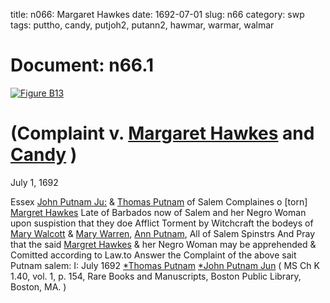 title: n066: Margaret Hawkes
date: 1692-07-01
slug: n66
category: swp
tags: puttho, candy, putjoh2, putann2, hawmar, warmar, walmar




<div markdown class="doc" id="n66.1">

# Document: n66.1



<span markdown class="figure">[![Figure B13](archives/BPL/gifs/B13.gif)](archives/BPL/LARGE/B13.jpg)</span>


# (Complaint v. [Margaret Hawkes](/tag/hawmar.html) and [Candy](/tag/candy.html) )

July 1, 1692 

Essex [John Putnam Ju:](/tag/putjoh2.html) & [Thomas Putnam](/tag/puttho.html) of Salem Complaines o [torn] [Margret Hawkes](/tag/hawmar.html) Late of Barbados now of Salem and her Negro Woman upon suspistion that they doe Afflict Torment by Witchcraft the bodeys of [Mary Walcott](/tag/walmar.html) & [Mary Warren](/tag/warmar.html), [Ann Putnam](/tag/putann2.html), All of Salem Spinstrs And Pray that the said [Margret Hawkes](/tag/hawmar.html) & her Negro Woman may be apprehended & Comitted according to Law.to Answer the Complaint of the above sait Putnam
salem:  I: July 1692  [*Thomas Putnam](/tag/puttho.html) [*John Putnam Jun](/tag/putjoh2.html) ( MS Ch K 1.40, vol. 1, p. 154, Rare Books and Manuscripts, Boston Public Library, Boston, MA. )

</div>


